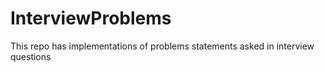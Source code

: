 # InterviewProblems
This repo has implementations of problems statements asked in interview questions
